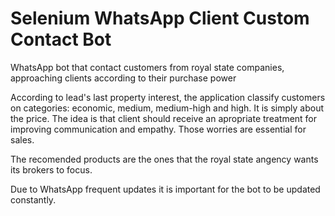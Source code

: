 # Selenium WhatsApp Client Custom Contact Bot
WhatsApp bot that contact customers from royal state companies, approaching clients according to their purchase power

According to lead's last property interest, the application classify customers on categories: economic, medium, medium-high and high. It is simply about the price. The idea is that client should receive an apropriate treatment for improving communication and empathy. Those worries are essential for sales.

The recomended products are the ones that the royal state angency wants its brokers to focus.

Due to WhatsApp frequent updates it is important for the bot to be updated constantly.
